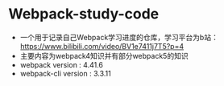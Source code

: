 # Webpack-study-code
- 一个用于记录自己Webpack学习进度的仓库，学习平台为b站：https://www.bilibili.com/video/BV1e7411j7T5?p=4
- 主要内容为webpack4知识并有部分webpack5的知识
- webpack version : 4.41.6
- webpack-cli version : 3.3.11